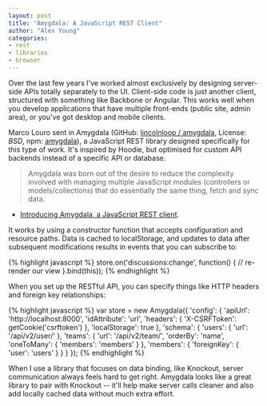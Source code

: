 ```yaml
---
layout: post
title: "Amygdala: A JavaScript REST Client"
author: "Alex Young"
categories:
- rest
- libraries
- browser
---
```


Over the last few years I've worked almost exclusively by designing server-side APIs totally separately to the UI.  Client-side code is just another client, structured with something like Backbone or Angular.  This works well when you develop applications that have multiple front-ends (public site, admin area), or you've got desktop and mobile clients.

Marco Louro sent in Amygdala (GitHub: [lincolnloop / amygdala](https://github.com/lincolnloop/amygdala), License: _BSD_, npm: [amygdala](https://www.npmjs.org/package/amygdala)), a JavaScript REST library designed specifically for this type of work.  It's inspired by Hoodie, but optimised for custom API backends instead of a specific API or database.

> Amygdala was born out of the desire to reduce the complexity involved with managing multiple JavaScript modules (controllers or models/collections) that do essentially the same thing, fetch and sync data.

- [Introducing Amygdala, a JavaScript REST client](http://lincolnloop.com/blog/introducing-amygdala-javascript-rest-client/).

It works by using a constructor function that accepts configuration and resource paths.  Data is cached to localStorage, and updates to data after subsequent modifications results in events that you can subscribe to:

{% highlight javascript %}
store.on('discussions:change', function() {
  // re-render our view
}.bind(this));
{% endhighlight %}

When you set up the RESTful API, you can specify things like HTTP headers and foreign key relationships:

{% highlight javascript %}
var store = new Amygdala({
  'config': {
    'apiUrl': 'http://localhost:8000',
    'idAttribute': 'url',
    'headers': {
      'X-CSRFToken': getCookie('csrftoken')
    },
    'localStorage': true
  },
  'schema': {
    'users': {
      'url': '/api/v2/user/'
    },
    'teams': {
      'url': '/api/v2/team/',
      'orderBy': 'name',
      'oneToMany': {
        'members': 'members'
      }
    },
    'members': {
      'foreignKey': {
        'user': 'users'
      }
    }
  }
});
{% endhighlight %}

When I use a library that focuses on data binding, like Knockout, server communication always feels hard to get right.  Amygdala looks like a great library to pair with Knockout -- it'll help make server calls cleaner and also add locally cached data without much extra effort.
